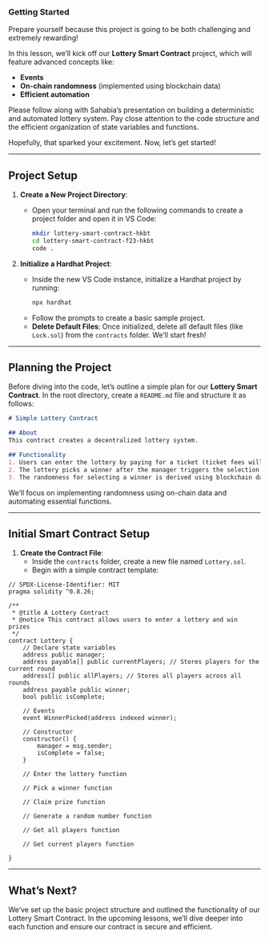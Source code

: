 ### Getting Started

Prepare yourself because this project is going to be both challenging and extremely rewarding!

In this lesson, we’ll kick off our **Lottery Smart Contract** project, which will feature advanced concepts like:

- **Events**
- **On-chain randomness** (implemented using blockchain data)
- **Efficient automation**

Please follow along with Sahabia’s presentation on building a deterministic and automated lottery system. Pay close attention to the code structure and the efficient organization of state variables and functions.

Hopefully, that sparked your excitement. Now, let’s get started!

---

## Project Setup

1. **Create a New Project Directory**:
   - Open your terminal and run the following commands to create a project folder and open it in VS Code:
     ```bash
     mkdir lottery-smart-contract-hkbt
     cd lottery-smart-contract-f23-hkbt
     code .
     ```

2. **Initialize a Hardhat Project**:
   - Inside the new VS Code instance, initialize a Hardhat project by running:
     ```bash
     npx hardhat
     ```
   - Follow the prompts to create a basic sample project.
   - **Delete Default Files**: Once initialized, delete all default files (like `Lock.sol`) from the `contracts` folder. We’ll start fresh!

---

## Planning the Project

Before diving into the code, let’s outline a simple plan for our **Lottery Smart Contract**. In the root directory, create a `README.md` file and structure it as follows:

```markdown
# Simple Lottery Contract

## About
This contract creates a decentralized lottery system.

## Functionality
1. Users can enter the lottery by paying for a ticket (ticket fees will be the prize).
2. The lottery picks a winner after the manager triggers the selection process.
3. The randomness for selecting a winner is derived using blockchain data like block hashes and timestamps.
```

We’ll focus on implementing randomness using on-chain data and automating essential functions.

---

## Initial Smart Contract Setup

1. **Create the Contract File**:
   - Inside the `contracts` folder, create a new file named `Lottery.sol`.
   - Begin with a simple contract template:
   
```solidity
// SPDX-License-Identifier: MIT
pragma solidity ^0.8.26;

/**
 * @title A Lottery Contract
 * @notice This contract allows users to enter a lottery and win prizes
 */
contract Lottery {
    // Declare state variables
    address public manager;
    address payable[] public currentPlayers; // Stores players for the current round
    address[] public allPlayers; // Stores all players across all rounds
    address payable public winner;
    bool public isComplete;

    // Events
    event WinnerPicked(address indexed winner);

    // Constructor
    constructor() {
        manager = msg.sender;
        isComplete = false;
    }

    // Enter the lottery function

    // Pick a winner function

    // Claim prize function

    // Generate a random number function

    // Get all players function
  
    // Get current players function

}
```

---

## What’s Next?

We’ve set up the basic project structure and outlined the functionality of our Lottery Smart Contract. In the upcoming lessons, we’ll dive deeper into each function and ensure our contract is secure and efficient.

